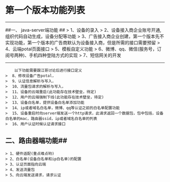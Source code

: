 # 第一个版本功能列表 #

----------

##一、 java-server端功能 ##
	>  1、设备的录入
	>  2、设备接入商企业账号开通,组织代码自动生成，设备分配等功能
	>  3、广告接入商企业创建，第一个版本先不实现功能，第一个版本的广告商默认为设备接入商，但是所需的接口需要预留
	>  4、云端potal页面接口
	>  5、模板自定义功能
	>  6、微博、qq、微信(服务号，订阅号两种)、手机四种登陆方式的实现
	>  7、短信网关的开发

----------
		以下功能需要跟江哥讨论后进行接口定义
	>  8、修改设备广告potal，
	>  9、认证信息解析与写入，
	>  10、流量包请求的解析与写入，
	>  11、设备的云端重启(此功能存在技术壁垒，待定)
	>  12、用户的云端强制下线(此功能存在技术壁垒，待定)
	>  13、设备白名单，提供设备白名单添加功能
	>  14、ip或者域名白名单，微博、qq等认证之前的白名单配置功能
	>  15、设备重启时向server端发送一个http请求，此请求返回一个数据包，包中包括，设备白名单的mac，路由器ssid，ip或者域名白名单的列表
	>  16、用户认证时候认证请求接口

## 二、路由器端功能##
	> 1、硬件适配(重点难点哟)
	> 2、白名单(设备白名单和ip白名单)的配置
	> 3、认证页面指向云端
	> 4、发送流量包
	> 5、向云端发送请求，请求认证
